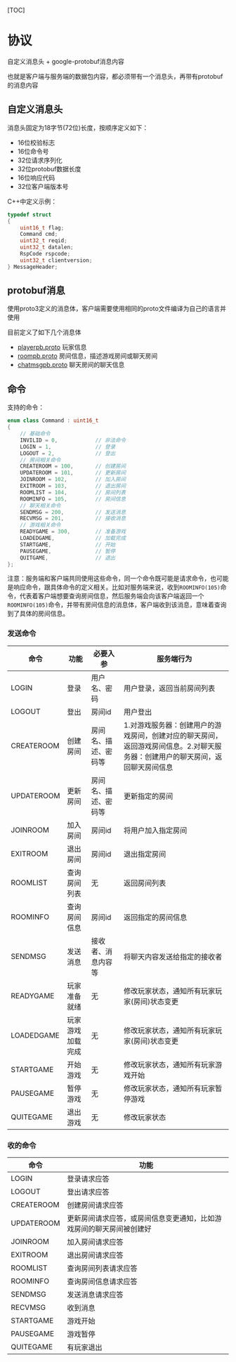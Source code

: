[TOC]

# 协议
自定义消息头 + google-protobuf消息内容

也就是客户端与服务端的数据包内容，都必须带有一个消息头，再带有protobuf的消息内容

## 自定义消息头

消息头固定为18字节(72位)长度，按顺序定义如下：
- 16位校验标志
- 16位命令号
- 32位请求序列化
- 32位protobuf数据长度
- 16位响应代码
- 32位客户端版本号

C++中定义示例：
```cpp
typedef struct
{
	uint16_t flag;
	Command cmd;
	uint32_t reqid;
	uint32_t datalen;
	RspCode rspcode;
	uint32_t clientversion;
} MessageHeader;
```

## protobuf消息
使用proto3定义的消息体，客户端需要使用相同的proto文件编译为自己的语言并使用

目前定义了如下几个消息体
- [playerpb.proto](../src/proto/playerpb.proto) 玩家信息
- [roompb.proto](../src/proto/roompb.proto) 房间信息，描述游戏房间或聊天房间
- [chatmsgpb.proto](../src/proto/chatmsgpb.proto) 聊天房间的聊天信息

## 命令
支持的命令：
```cpp
enum class Command : uint16_t
{
	// 基础命令
	INVILID = 0,			// 非法命令
	LOGIN = 1,				// 登录
	LOGOUT = 2,				// 登出
	// 房间相关命令
	CREATEROOM = 100,		// 创建房间
	UPDATEROOM = 101,		// 更新房间
	JOINROOM = 102,			// 加入房间
	EXITROOM = 103,			// 退出房间
	ROOMLIST = 104,			// 房间列表
	ROOMINFO = 105,			// 房间信息
	// 聊天相关命令
	SENDMSG = 200,			// 发送消息
	RECVMSG = 201,			// 接收消息
	// 游戏相关命令
	READYGAME = 300,		// 准备游戏
	LOADEDGAME,				// 加载完成
	STARTGAME,				// 开始
	PAUSEGAME,				// 暂停
	QUITGAME,				// 退出
};
```
注意：服务端和客户端共同使用这些命令，同一个命令既可能是请求命令，也可能是响应命令，跟具体命令的定义相关。比如对服务端来说，收到`ROOMINFO(105)`命令，代表着客户端想要查询房间信息，然后服务端会向该客户端返回一个`ROOMINFO(105)`命令，并带有房间信息的消息体，客户端收到该消息，意味着查询到了具体的房间信息。

### 发送命令
|  命令 | 功能 | 必要入参 | 服务端行为 |
| -------- | ------ | -------- | ---------- |
| LOGIN | 登录 | 用户名、密码 | 用户登录，返回当前房间列表 |
| LOGOUT | 登出 | 房间id | 用户登出 |
| CREATEROOM | 创建房间 | 房间名、描述、密码等 | 1.对游戏服务器：创建用户的游戏房间，创建对应的聊天房间，返回游戏房间信息。2.对聊天服务器：创建用户的聊天房间，返回聊天房间信息 |
| UPDATEROOM | 更新房间 | 房间名、描述、密码等 | 更新指定的房间 |
| JOINROOM | 加入房间 | 房间id | 将用户加入指定房间 |
| EXITROOM | 退出房间 | 房间id | 退出指定房间 |
| ROOMLIST | 查询房间列表 | 无 | 返回房间列表 |
| ROOMINFO | 查询房间信息 | 房间id | 返回指定的房间信息 |
| SENDMSG | 发送消息 | 接收者、消息内容等 | 将聊天内容发送给指定的接收者 |
| READYGAME | 玩家准备就绪 | 无 | 修改玩家状态，通知所有玩家玩家(房间)状态变更 |
| LOADEDGAME | 玩家游戏加载完成 | 无 | 修改玩家状态，通知所有玩家玩家(房间)状态变更 |
| STARTGAME | 开始游戏 | 无 | 修改玩家状态，通知所有玩家游戏开始 |
| PAUSEGAME | 暂停游戏 | 无 | 修改玩家状态，通知所有玩家暂停游戏 |
| QUITEGAME | 退出游戏 | 无 | 修改玩家状态 |

### 收的命令
|  命令 | 功能 |
| -------- | ------ |
| LOGIN | 登录请求应答 |
| LOGOUT | 登出请求应答 |
| CREATEROOM | 创建房间请求应答 |
| UPDATEROOM | 更新房间请求应答，或房间信息变更通知，比如游戏房间的聊天房间被创建好 |
| JOINROOM | 加入房间请求应答 |
| EXITROOM | 退出房间请求应答 |
| ROOMLIST | 查询房间列表请求应答 |
| ROOMINFO | 查询房间信息请求应答 |
| SENDMSG | 发送消息请求应答 |
| RECVMSG | 收到消息 |
| STARTGAME | 游戏开始 |
| PAUSEGAME | 游戏暂停 |
| QUITEGAME | 有玩家退出 |


